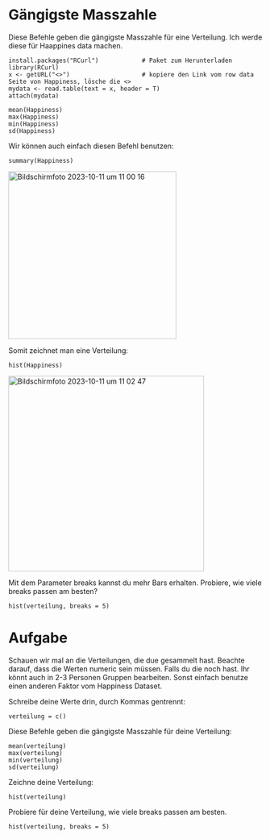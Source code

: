 # Gängigste Masszahle

Diese Befehle geben die gängigste Masszahle für eine Verteilung. Ich werde diese für Haappines data machen.
```
install.packages("RCurl")            # Paket zum Herunterladen
library(RCurl)                       
x <- getURL("<>")                    # kopiere den Link vom row data Seite von Happiness, lösche die <>
mydata <- read.table(text = x, header = T)
attach(mydata)  

mean(Happiness)
max(Happiness)
min(Happiness)
sd(Happiness)
```

Wir können auch einfach diesen Befehl benutzen:

```
summary(Happiness)
```
<img width="333" alt="Bildschirmfoto 2023-10-11 um 11 00 16" src="https://github.com/tbilgin/DataScienceCourse/assets/26571015/5629421d-981c-4369-ae7c-a8327ba40df2">

Somit zeichnet man eine Verteilung:
```
hist(Happiness)
```
<img width="388" alt="Bildschirmfoto 2023-10-11 um 11 02 47" src="https://github.com/tbilgin/DataScienceCourse/assets/26571015/3a22fe14-1205-4120-b178-5d2d20fefa2e">


Mit dem Parameter breaks kannst du mehr Bars erhalten. Probiere, wie viele breaks passen am besten?
```
hist(verteilung, breaks = 5)
```

# Aufgabe
Schauen wir mal an die Verteilungen, die due gesammelt hast. Beachte darauf, dass die Werten numeric sein müssen.
Falls du die noch hast. 
Ihr könnt auch in 2-3 Personen Gruppen bearbeiten. 
Sonst einfach benutze einen anderen Faktor vom Happiness Dataset.


Schreibe deine Werte drin, durch Kommas gentrennt:

```
verteilung = c()
```

Diese Befehle geben die gängigste Masszahle für deine Verteilung:
```
mean(verteilung)
max(verteilung)
min(verteilung)
sd(verteilung)
```
Zeichne deine Verteilung:
```
hist(verteilung)
```
Probiere für deine Verteilung, wie viele breaks passen am besten.
```
hist(verteilung, breaks = 5)
```


